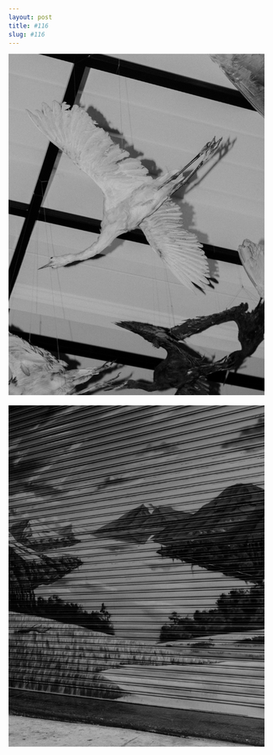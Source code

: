 ```yaml
---
layout: post
title: #116
slug: #116
---
```

<p class="description" style="text-align: justify;">
<img src="/assets/danilo-luna-snapshots-42.jpg" />
  <br>
  <br>
  <img src="/assets/danilo-luna-snapshots-96.JPG" />
  <br>
  <br>
